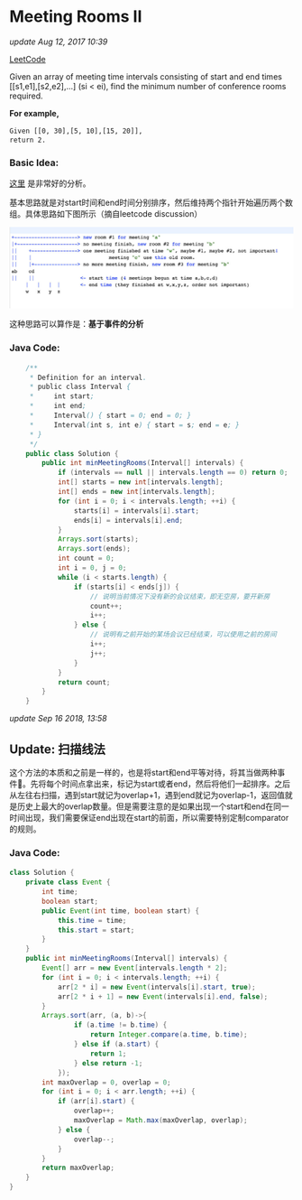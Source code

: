 # Meeting Rooms II

_update Aug 12, 2017 10:39_

[LeetCode](https://leetcode.com/problems/meeting-rooms-ii/description/)

Given an array of meeting time intervals consisting of start and end times \[\[s1,e1\],\[s2,e2\],...\] \(si &lt; ei\), find the minimum number of conference rooms required.

**For example,**

```text
Given [[0, 30],[5, 10],[15, 20]],
return 2.
```

### Basic Idea:

[这里](https://discuss.leetcode.com/topic/35253/explanation-of-super-easy-java-solution-beats-98-8-from-pinkfloyda/2) 是非常好的分析。

基本思路就是对start时间和end时间分别排序，然后维持两个指针开始遍历两个数组。具体思路如下图所示（摘自leetcode discussion）

![](../../.gitbook/assets/untitled-1%20%281%29%20%281%29.jpg)

这种思路可以算作是：**基于事件的分析**

### Java Code:

```java
    /**
     * Definition for an interval.
     * public class Interval {
     *     int start;
     *     int end;
     *     Interval() { start = 0; end = 0; }
     *     Interval(int s, int e) { start = s; end = e; }
     * }
     */
    public class Solution {
        public int minMeetingRooms(Interval[] intervals) {
            if (intervals == null || intervals.length == 0) return 0;
            int[] starts = new int[intervals.length];
            int[] ends = new int[intervals.length];
            for (int i = 0; i < intervals.length; ++i) {
                starts[i] = intervals[i].start;
                ends[i] = intervals[i].end;
            }
            Arrays.sort(starts);
            Arrays.sort(ends);
            int count = 0;
            int i = 0, j = 0;
            while (i < starts.length) {
                if (starts[i] < ends[j]) {
                    // 说明当前情况下没有新的会议结束，即无空房，要开新房
                    count++;
                    i++;
                } else {
                    // 说明有之前开始的某场会议已经结束，可以使用之前的房间
                    i++;
                    j++;
                }
            }
            return count;
        }
    }
```

_update Sep 16 2018, 13:58_

## Update: 扫描线法

这个方法的本质和之前是一样的，也是将start和end平等对待，将其当做两种事件。先将每个时间点拿出来，标记为start或者end，然后将他们一起排序。之后从左往右扫描，遇到start就记为overlap+1，遇到end就记为overlap-1，返回值就是历史上最大的overlap数量。但是需要注意的是如果出现一个start和end在同一时间出现，我们需要保证end出现在start的前面，所以需要特别定制comparator的规则。

### Java Code:

```java
class Solution {
    private class Event {
        int time;
        boolean start;
        public Event(int time, boolean start) {
            this.time = time;
            this.start = start;
        }
    }
    public int minMeetingRooms(Interval[] intervals) {
        Event[] arr = new Event[intervals.length * 2];
        for (int i = 0; i < intervals.length; ++i) {
            arr[2 * i] = new Event(intervals[i].start, true);
            arr[2 * i + 1] = new Event(intervals[i].end, false);
        }
        Arrays.sort(arr, (a, b)->{
                if (a.time != b.time) {
                    return Integer.compare(a.time, b.time);
                } else if (a.start) {
                    return 1;
                } else return -1;
            });
        int maxOverlap = 0, overlap = 0;
        for (int i = 0; i < arr.length; ++i) {
            if (arr[i].start) {
                overlap++;
                maxOverlap = Math.max(maxOverlap, overlap);
            } else {
                overlap--;
            }
        }
        return maxOverlap;
    }
}
```

